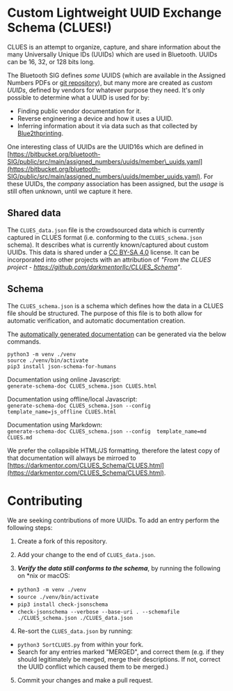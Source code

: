 # Custom Lightweight UUID Exchange Schema (CLUES!)

CLUES is an attempt to organize, capture, and share information about the many Universally Unique IDs (UUIDs) which are used in Bluetooth. UUIDs can be 16, 32, or 128 bits long.

The Bluetooth SIG defines *some* UUIDS (which are available in the Assigned Numbers PDFs or [git repository](https://bitbucket.org/bluetooth-SIG/public/src/main/assigned_numbers/)), but many more are created as *custom UUIDs*, defined by vendors for whatever purpose they need. It's only possible to determine what a UUID is used for by:

 * Finding public vendor documentation for it.
 * Reverse engineering a device and how it uses a UUID.
 * Inferring information about it via data such as that collected by [Blue2thprinting](https://github.com/darkmentorllc/Blue2thprinting).

One interesting class of UUIDs are the UUID16s which are defined in [https://bitbucket.org/bluetooth-SIG/public/src/main/assigned_numbers/uuids/member\_uuids.yaml](https://bitbucket.org/bluetooth-SIG/public/src/main/assigned_numbers/uuids/member_uuids.yaml). For these UUIDs, the *company* association has been assigned, but the *usage* is still often unknown, until we capture it here.

## Shared data

The `CLUES_data.json` file is the crowdsourced data which is currently captured in CLUES format (i.e. conforming to the `CLUES_schema.json` schema). It describes what is currently known/captured about custom UUIDs. This data is shared under a [CC BY-SA 4.0](https://creativecommons.org/licenses/by-sa/4.0/deed.en) license. It can be incorporated into other projects with an attribution of *"From the CLUES project - https://github.com/darkmentorllc/CLUES_Schema"*.

## Schema

The `CLUES_schema.json` is a schema which defines how the data in a CLUES file should be structured. The purpose of this file is to both allow for automatic verification, and automatic documentation creation.

The [automatically generated documentation](https://darkmentor.com/CLUES_Schema/CLUES.html) can be generated via the below commands.

```
python3 -m venv ./venv
source ./venv/bin/activate
pip3 install json-schema-for-humans
```

Documentation using online Javascript:  
`generate-schema-doc CLUES_schema.json CLUES.html`  

Documentation using offline/local Javascript:  
`generate-schema-doc CLUES_schema.json --config  template_name=js_offline CLUES.html`  

Documentation using Markdown:  
`generate-schema-doc CLUES_schema.json --config  template_name=md CLUES.md`

We prefer the collapsible HTML/JS formatting, therefore the latest copy of that documentation will always be mirroed to [https://darkmentor.com/CLUES_Schema/CLUES.html](https://darkmentor.com/CLUES_Schema/CLUES.html).

# Contributing

We are seeking contributions of more UUIDs. To add an entry perform the following steps:

1) Create a fork of this repository.

2) Add your change to the end of `CLUES_data.json`.

3) ***Verify the data still conforms to the schema***, by running the following on *nix or macOS:

 * `python3 -m venv ./venv`
 * `source ./venv/bin/activate`
 * `pip3 install check-jsonschema`
 * `check-jsonschema --verbose --base-uri . --schemafile ./CLUES_schema.json ./CLUES_data.json`

4) Re-sort the `CLUES_data.json` by running:

 *  `python3 SortCLUES.py` from within your fork.
 *  Search for any entries marked "MERGED", and correct them (e.g. if they should legitimately be merged, merge their descriptions. If not, correct the UUID conflict which caused them to be merged.)

5) Commit your changes and make a pull request.

